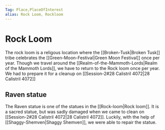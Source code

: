 ```yaml
---
Tag: Place,PlaceOfInterest
alias: Rock Loom, Rockloom
---
```

# Rock Loom
The rock loom is a religous location where the [[Broken-Tusk|Broken Tusk]] tribe celebrates the [[Green-Moon-Festival|Green Moon Festival]] once per year. Though we travel around the [[Realm-of-the-Mammoth-Lords|Realm of the Mammoth Lords]], we have to return to the Rock loom once per year. We had to prepare it for a cleanup on [[Session-2#28 Calistril 4072|28 Calistril 4072]]

## Raven statue
The Raven statue is one of the statues in the [[Rock-loom|Rock loom]]. It is a sacred statue, but was sadly damaged when we came to clean on [[Session-2#28 Calistril 4072|28 Calistril 4072]]. Luckily, with the help of [[Shaggy-Shemven|Shaggy Shemven]], we were able to repair the statue.